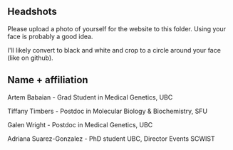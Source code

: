 ## Headshots

Please upload a photo of yourself for the website to this folder.
Using your face is probably a good idea.

I'll likely convert to black and white and crop to a circle around your face (like on github).

## Name + affiliation

Artem Babaian - Grad Student in Medical Genetics, UBC

Tiffany Timbers - Postdoc in Molecular Biology & Biochemistry, SFU

Galen Wright - Postdoc in Medical Genetics, UBC

Adriana Suarez-Gonzalez - PhD student UBC, Director Events SCWIST
